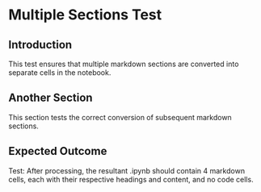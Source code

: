 # Multiple Sections Test

## Introduction
This test ensures that multiple markdown sections are converted into separate cells in the notebook.

## Another Section
This section tests the correct conversion of subsequent markdown sections.

## Expected Outcome
Test: After processing, the resultant .ipynb should contain 4 markdown cells, each with their respective headings and content, and no code cells.
